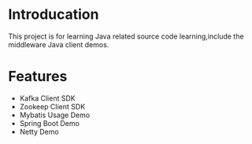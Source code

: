 # Introducation
This project is for learning Java related source code learning,include the middleware Java client demos.

# Features
- Kafka Client SDK
- Zookeep Client SDK
- Mybatis Usage Demo
- Spring Boot Demo
- Netty Demo
